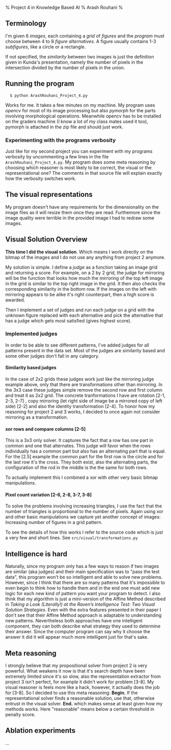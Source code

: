 % Project 4 in Knowledge Based AI
% Arash Rouhani
%

## Terminology

I'm given 6 *images*, each containing a *grid* of *figures* and the
*program* must choose between 4 to 8 *figure alternatives*. A figure usually
contains 1-3 *subfigures*, like a circle or a rectangle.

If not specified, the *similarity* between two images is just the definition
given in Kunda's presentation, namely the number of pixels in the  intersection
divided by the number of pixels in the union.

## Running the program

      $ python ArashRouhani_Project_4.py

Works for me. It takes a few minutes on my machine. My program uses
*opencv* for most of its image processing but also *pymorph* for the
parts involving morphological operations. Meanwhile opencv has to be
installed on the graders machine (I know a lot of my class mates used it
too), pymorph is attached in the zip file and should just work.

### Experimenting with the programs verbosity

Just like for my second project you can experiment with my programs verbosity
by uncommenting a few lines in the file `ArashRouhani_Project_4.py`. My program
does some meta reasoning by choosing which reasoner is most likely to be
correct, the visual or the representational one? The comments in that source
file will explain exactly how the verbosity switches work.

## The visual representations

My program doesn't have any requirements for the dimensionality on the
image files as it will resize them once they are read. Furthemore since
the image quality were terrible in the provided image I had to redraw
some images.

## Visual Solution Overview

**This time I did the visual solution**. Which means I work directly on the
bitmap of the images and I do not use any anything from project 2 anymore.

My solution is simple. I define a *judge* as a function taking an image grid
and returning a score. For example, on a 2 by 2 grid, the judge for mirroring
will be the function that looks how much the mirroring of the top left image in
the grid is similar to the top right image in the grid. It then also checks the
corresponding similarity in the bottom row. If the images on the left with
mirroring appears to be alike it's right counterpart, then a high score is
awarded.

Then I implement a set of judges and run each judge on a grid with the unknown
figure replaced with each alternative and pick the alternative that has a
judge which gets most satisfied (gives highest score).

### Implemented judges

In order to be able to see different patterns, I've added judges for all
patterns present in the data set. Most of the judges are similarity based and
some other judges don't fall in any category.

#### Similarity based judges

In the case of 2x2 grids these judges work just like the mirroring judge
example above, only that there are transformations other than mirroring. In the
3x3 case these judges simple remove the second row and first column and treat
it as 2x2 grid. The concrete tranformations I have are rotation [2-1, 2-3, 2-7]
, copy mirroring (let right side of image be a mirrored copy of left side)
[2-2] and also the identity transformation [2-4]. To honor how my reasoning for
project 2 and 3 works, I decided to once again not consider mirroring as a
transformation.

#### xor rows and compare columns [2-5]

This is a 3x3 only solver. It captures the fact that a row has one part in
common and one that alternates. This judge will favor when the rows
individually has a common part but also has an alternating part that is equal.
For the [2.5] example the common part for the first row is the circle and for the last row it's the cross. They both exist, also the alternating parts, the configuration of the rod in the middle is the the same for both rows.

To actually implement this I combined a xor with other very basic bitmap
manipulations.


#### Pixel count variation [2-6, 2-8, 3-7, 3-8]

To solve the problems involving increasing triangles, I use the fact that the
number of triangles is proportional to the number of pixels. Again using xor and
other basic manipulations we capture yet another concept of images: Increasing
number of figures in a grid pattern.

To see the details of how this works I refer to the source code which is just a
very few and short lines. See `src/visual/transformations.py`

## Intelligence is hard

Naturally, since my program only has a few ways to reason if two images
are similar (aka judges) and their main specification was to "pass the
test data", this program won't be so intelligent and able to solve new
problems. However, since I think that there are so many patterns that
it's impossible to even begin to think how to handle them and in the end
one must add new logic for each new kind of pattern you want your
program to detect. I also think that my algorithm is just a mini-version
of the Affine Method described in *Taking a Look (Literally!) at the
Raven’s Intelligence Test: Two Visual Solution Strategies*. Even with
the extra features presented in their paper I don't see that their
Affine Method approach is adaptable to understanding new patterns.
Nevertheless both approaches have one intelligent component, they can
both describe what strategy they used to determine their answer. Since
the computer program can say why it choose the answer it did it will
appear much more intelligent just for that's sake.

## Meta reasoning

I strongly believe that my propositional solver from project 2 is very
powerful. What weakens it now is that it's search depth have been
extremely limited since it's so slow, also the representation extractor
from project 3 isn't perfect, for example it didn't work for problem
[3-8]. My visual reasoner is feels more like a hack, however, it
actually does the job for [3-8]. So I decided to use this meta
reasoning: **Begin.** If the representational solver finds a reasonable solution,
use that, otherwise entrust in the visual solver. **End.**  which makes sense at
least given how my methods works. Here "reasonable" means below a
certain threshold in penalty score.

## Ablation experiments

...
